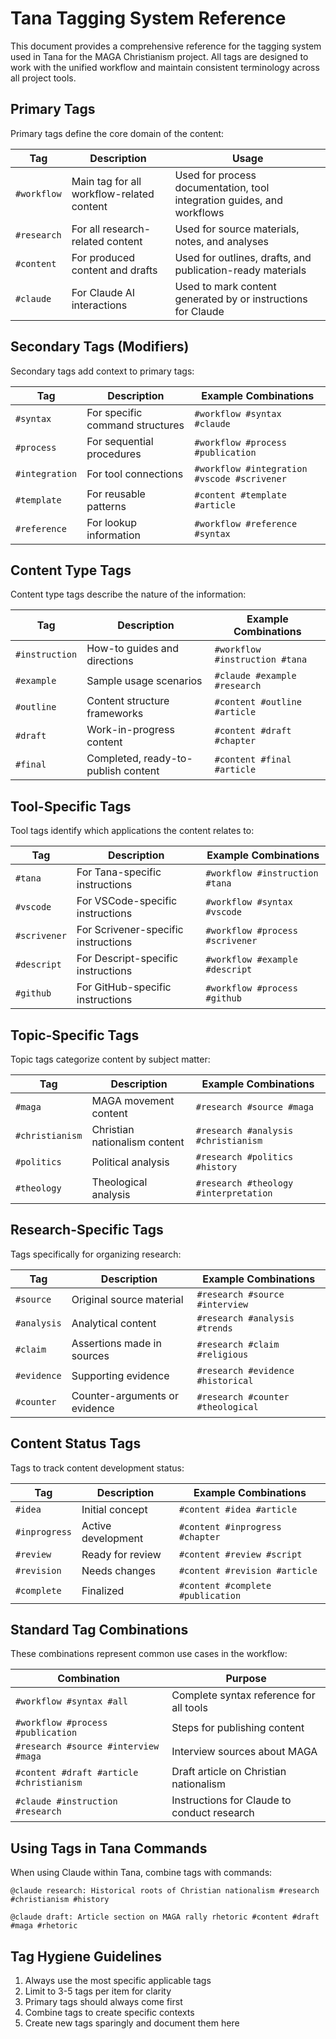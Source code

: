 # Tana Tagging System Reference

This document provides a comprehensive reference for the tagging system used in Tana for the MAGA Christianism project. All tags are designed to work with the unified workflow and maintain consistent terminology across all project tools.

## Primary Tags

Primary tags define the core domain of the content:

| Tag | Description | Usage |
|-----|-------------|-------|
| `#workflow` | Main tag for all workflow-related content | Used for process documentation, tool integration guides, and workflows |
| `#research` | For all research-related content | Used for source materials, notes, and analyses |
| `#content` | For produced content and drafts | Used for outlines, drafts, and publication-ready materials |
| `#claude` | For Claude AI interactions | Used to mark content generated by or instructions for Claude |

## Secondary Tags (Modifiers)

Secondary tags add context to primary tags:

| Tag | Description | Example Combinations |
|-----|-------------|----------------------|
| `#syntax` | For specific command structures | `#workflow #syntax #claude` |
| `#process` | For sequential procedures | `#workflow #process #publication` |
| `#integration` | For tool connections | `#workflow #integration #vscode #scrivener` |
| `#template` | For reusable patterns | `#content #template #article` |
| `#reference` | For lookup information | `#workflow #reference #syntax` |

## Content Type Tags

Content type tags describe the nature of the information:

| Tag | Description | Example Combinations |
|-----|-------------|----------------------|
| `#instruction` | How-to guides and directions | `#workflow #instruction #tana` |
| `#example` | Sample usage scenarios | `#claude #example #research` |
| `#outline` | Content structure frameworks | `#content #outline #article` |
| `#draft` | Work-in-progress content | `#content #draft #chapter` |
| `#final` | Completed, ready-to-publish content | `#content #final #article` |

## Tool-Specific Tags

Tool tags identify which applications the content relates to:

| Tag | Description | Example Combinations |
|-----|-------------|----------------------|
| `#tana` | For Tana-specific instructions | `#workflow #instruction #tana` |
| `#vscode` | For VSCode-specific instructions | `#workflow #syntax #vscode` |
| `#scrivener` | For Scrivener-specific instructions | `#workflow #process #scrivener` |
| `#descript` | For Descript-specific instructions | `#workflow #example #descript` |
| `#github` | For GitHub-specific instructions | `#workflow #process #github` |

## Topic-Specific Tags

Topic tags categorize content by subject matter:

| Tag | Description | Example Combinations |
|-----|-------------|----------------------|
| `#maga` | MAGA movement content | `#research #source #maga` |
| `#christianism` | Christian nationalism content | `#research #analysis #christianism` |
| `#politics` | Political analysis | `#research #politics #history` |
| `#theology` | Theological analysis | `#research #theology #interpretation` |

## Research-Specific Tags

Tags specifically for organizing research:

| Tag | Description | Example Combinations |
|-----|-------------|----------------------|
| `#source` | Original source material | `#research #source #interview` |
| `#analysis` | Analytical content | `#research #analysis #trends` |
| `#claim` | Assertions made in sources | `#research #claim #religious` |
| `#evidence` | Supporting evidence | `#research #evidence #historical` |
| `#counter` | Counter-arguments or evidence | `#research #counter #theological` |

## Content Status Tags

Tags to track content development status:

| Tag | Description | Example Combinations |
|-----|-------------|----------------------|
| `#idea` | Initial concept | `#content #idea #article` |
| `#inprogress` | Active development | `#content #inprogress #chapter` |
| `#review` | Ready for review | `#content #review #script` |
| `#revision` | Needs changes | `#content #revision #article` |
| `#complete` | Finalized | `#content #complete #publication` |

## Standard Tag Combinations

These combinations represent common use cases in the workflow:

| Combination | Purpose |
|-------------|---------|
| `#workflow #syntax #all` | Complete syntax reference for all tools |
| `#workflow #process #publication` | Steps for publishing content |
| `#research #source #interview #maga` | Interview sources about MAGA |
| `#content #draft #article #christianism` | Draft article on Christian nationalism |
| `#claude #instruction #research` | Instructions for Claude to conduct research |

## Using Tags in Tana Commands

When using Claude within Tana, combine tags with commands:

```
@claude research: Historical roots of Christian nationalism #research #christianism #history
```

```
@claude draft: Article section on MAGA rally rhetoric #content #draft #maga #rhetoric
```

## Tag Hygiene Guidelines

1. Always use the most specific applicable tags
2. Limit to 3-5 tags per item for clarity
3. Primary tags should always come first
4. Combine tags to create specific contexts
5. Create new tags sparingly and document them here
